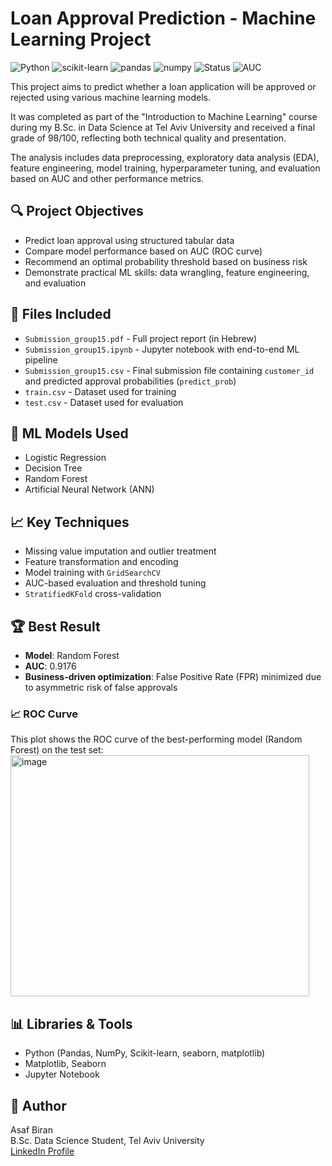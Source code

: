 # Loan Approval Prediction - Machine Learning Project
![Python](https://img.shields.io/badge/Python-3.12.7-blue)
![scikit-learn](https://img.shields.io/badge/scikit--learn-1.5.1-yellow)
![pandas](https://img.shields.io/badge/pandas-2.2.2-blue)
![numpy](https://img.shields.io/badge/numpy-1.26.4-lightgrey)
![Status](https://img.shields.io/badge/Status-Submission--Ready-brightgreen)
![AUC](https://img.shields.io/badge/AUC-0.9176-brightgreen)

This project aims to predict whether a loan application will be approved or rejected using various machine learning models.

It was completed as part of the "Introduction to Machine Learning" course during my B.Sc. in Data Science at Tel Aviv University and received a final grade of 98/100, reflecting both technical quality and presentation.

The analysis includes data preprocessing, exploratory data analysis (EDA), feature engineering, model training, hyperparameter tuning, and evaluation based on AUC and other performance metrics.

## 🔍 Project Objectives

- Predict loan approval using structured tabular data
- Compare model performance based on AUC (ROC curve)
- Recommend an optimal probability threshold based on business risk
- Demonstrate practical ML skills: data wrangling, feature engineering, and evaluation

## 📁 Files Included

- `Submission_group15.pdf` - Full project report (in Hebrew)
- `Submission_group15.ipynb` - Jupyter notebook with end-to-end ML pipeline
- `Submission_group15.csv` - Final submission file containing `customer_id` and predicted approval probabilities (`predict_prob`)
- `train.csv` - Dataset used for training 
- `test.csv` - Dataset used for evaluation

## 🧠 ML Models Used

- Logistic Regression
- Decision Tree
- Random Forest
- Artificial Neural Network (ANN)

## 📈 Key Techniques

- Missing value imputation and outlier treatment
- Feature transformation and encoding
- Model training with `GridSearchCV`
- AUC-based evaluation and threshold tuning
- `StratifiedKFold` cross-validation

## 🏆 Best Result

- **Model**: Random Forest  
- **AUC**: 0.9176  
- **Business-driven optimization**: False Positive Rate (FPR) minimized due to asymmetric risk of false approvals

### 📈 ROC Curve

This plot shows the ROC curve of the best-performing model (Random Forest) on the test set:
<img width="478" height="386" alt="image" src="https://github.com/user-attachments/assets/18857e29-f9e4-46ed-aea9-d9832e9ec82e" />


## 📊 Libraries & Tools

- Python (Pandas, NumPy, Scikit-learn, seaborn, matplotlib)
- Matplotlib, Seaborn
- Jupyter Notebook

## 👤 Author

Asaf Biran  
B.Sc. Data Science Student, Tel Aviv University  
[LinkedIn Profile](https://www.linkedin.com/in/asaf-biran-97b92935b/)
